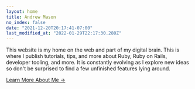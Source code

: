 ```yaml
---
layout: home
title: Andrew Mason
no_index: false
date: "2021-12-20T20:17:41-07:00"
last_modified_at: "2022-01-29T22:17:30.280Z"
---
```


This website is my home on the web and part of my digital brain. This is where I publish tutorials, tips, and more about Ruby, Ruby on Rails, developer tooling, and more. It is constantly evolving as I explore new ideas so don't be surprised to find a few unfinished features lying around.

[Learn More About Me →](/about/)
